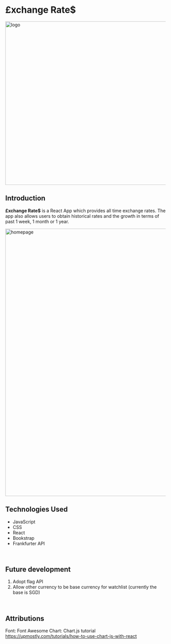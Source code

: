 # £xchange Rate$

<img width="512" height="512" alt="logo" src="https://github.com/user-attachments/assets/00378c80-f298-452b-ae93-f7cb3c9885b8" />

<br/>

## Introduction

**£xchange Rate$** is a React App which provides all time exchange rates. The app also allows users to obtain historical rates and the growth in terms of past 1 week, 1 month or 1 year.

<img width="1486" height="837" alt="homepage" src="https://github.com/user-attachments/assets/9cf44f7d-456e-4712-8b95-149c4d5dd018" />

<br/>

## Technologies Used

- JavaScript
- CSS
- React
- Bookstrap
- Frankfurter API

<br/>

## Future development

1. Adopt flag API
2. Allow other currency to be base currency for watchlist (currently the base is SGD)

<br/>

## Attributions
Font: Font Awesome
Chart: Chart.js tutorial https://upmostly.com/tutorials/how-to-use-chart-js-with-react
